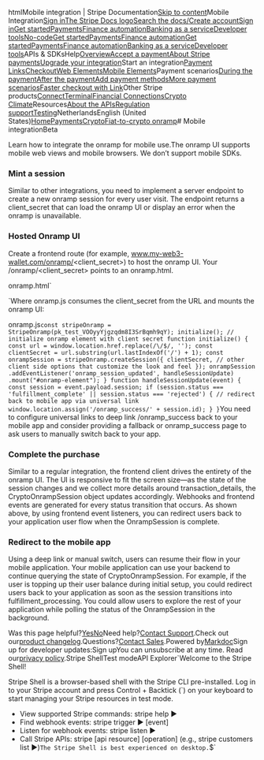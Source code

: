 htmlMobile integration | Stripe Documentation[Skip to content](#main-content)Mobile Integration[Sign in](https://dashboard.stripe.com/login?redirect=https%3A%2F%2Fdocs.stripe.com%2Fcrypto%2Fmobile-integration)[The Stripe Docs logo](/)[Search the docs/](#)[Create account](https://dashboard.stripe.com/register)[Sign in](https://dashboard.stripe.com/login?redirect=https%3A%2F%2Fdocs.stripe.com%2Fcrypto%2Fmobile-integration)[Get started](/get-started)[Payments](/payments)[Finance automation](/finance-automation)[Banking as a service](/financial-services)[Developer tools](/development)[No-code](/no-code)[Get started](/get-started)[Payments](/payments)[Finance automation](/finance-automation)[](#)[Get started](/get-started)[Payments](/payments)[Finance automation](/finance-automation)[Banking as a service](/financial-services)[Developer tools](/development)[](#)APIs & SDKsHelp[Overview](/docs/payments)[Accept a payment](#)[About Stripe payments](#)[Upgrade your integration](/docs/payments/upgrades)Start an integration[Payment Links](#)[Checkout](#)[Web Elements](#)[Mobile Elements](#)Payment scenarios[During the payment](#)[After the payment](#)[Add payment methods](#)[More payment scenarios](#)[Faster checkout with Link](#)Other Stripe products[Connect](#)[Terminal](#)[Financial Connections](#)[Crypto](#)
[Climate](#)Resources[About the APIs](#)[Regulation support](#)[Testing](/docs/testing)NetherlandsEnglish (United States)[](#)[](#)[Home](/docs)[Payments](/docs/payments)[Crypto](/docs/crypto)[Fiat-to-crypto onramp](/docs/crypto)# Mobile integrationBeta

Learn how to integrate the onramp for mobile use.The onramp UI supports mobile web views and mobile browsers. We don’t support mobile SDKs.

### Mint a session

Similar to other integrations, you need to implement a server endpoint to create a new onramp session for every user visit. The endpoint returns a client_secret that can load the onramp UI or display an error when the onramp is unavailable.

### Hosted Onramp UI

Create a frontend route (for example, www.my-web3-wallet.com/onramp/<client_secret>) to host the onramp UI. Your /onramp/<client_secret> points to an onramp.html.

onramp.html`<!DOCTYPE html>
<html lang="en">
  <head>
    <meta charset="utf-8" />
    <title>Crypto Onramp</title>
    <meta name="description" content="A demo of hosted onramp" />
    <meta name="viewport" content="width=device-width, initial-scale=1" />
    <script type="text/javascript" src="https://crypto-js.stripe.com/crypto-onramp-outer.js"></script>
    <script src="onramp.js" defer></script>
  </head>
  <body>
    <div id="onramp-element" />
  </body>
</html>`Where onramp.js consumes the client_secret from the URL and mounts the onramp UI:

onramp.js`const stripeOnramp = StripeOnramp(pk_test_VOOyyYjgzqdm8I3SrBqmh9qY);
initialize();
// initialize onramp element with client secret
function initialize() {
  const url = window.location.href.replace(/\/$/, '');
  const clientSecret = url.substring(url.lastIndexOf('/') + 1);
  const onrampSession = stripeOnramp.createSession({
    clientSecret,
    // other client side options that customize the look and feel
  });
  onrampSession
    .addEventListener('onramp_session_updated', handleSessionUpdate)
    .mount("#onramp-element");
}
function handleSessionUpdate(event) {
  const session = event.payload.session;
  if (session.status === 'fulfillment_complete' || session.status === 'rejected') {
    // redirect back to mobile app via universal link
    window.location.assign('/onramp_success/' + session.id);
  }
}`You need to configure universal links to deep link /onramp_success back to your mobile app and consider providing a fallback or onramp_success page to ask users to manually switch back to your app.

### Complete the purchase

Similar to a regular integration, the frontend client drives the entirety of the onramp UI. The UI is responsive to fit the screen size—as the state of the session changes and we collect more details around transaction_details, the CryptoOnrampSession object updates accordingly. Webhooks and frontend events are generated for every status transition that occurs. As shown above, by using frontend event listeners, you can redirect users back to your application user flow when the OnrampSession is complete.

### Redirect to the mobile app

Using a deep link or manual switch, users can resume their flow in your mobile application. Your mobile application can use your backend to continue querying the state of CryptoOnrampSession. For example, if the user is topping up their user balance during initial setup, you could redirect users back to your application as soon as the session transitions into fulfillment_processing. You could allow users to explore the rest of your application while polling the status of the OnrampSession in the background.

Was this page helpful?[Yes](#)[No](#)Need help?[Contact Support](https://support.stripe.com/).Check out our[product changelog](https://stripe.com/blog/changelog).Questions?[Contact Sales](https://stripe.com/contact/sales).Powered by[Markdoc](https://markdoc.dev)Sign up for developer updates:Sign upYou can unsubscribe at any time. Read our[privacy policy](https://stripe.com/privacy).Stripe ShellTest modeAPI Explorer[](https://stripe.com/docs/stripe-cli#install)`Welcome to the Stripe Shell!

Stripe Shell is a browser-based shell with the Stripe CLI pre-installed. Log in to your
Stripe account and press Control + Backtick (`) on your keyboard to start managing your Stripe
resources in test mode.

- View supported Stripe commands: stripe help ▶️
- Find webhook events: stripe trigger ▶️ [event]
- Listen for webhook events: stripe listen ▶
- Call Stripe APIs: stripe [api resource] [operation] (e.g., stripe customers list ▶️)`The Stripe Shell is best experienced on desktop.`$`